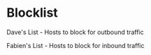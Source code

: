 # Blocklist

Dave's List - Hosts to block for outbound traffic

Fabien's List - Hosts to block for inbound traffic
